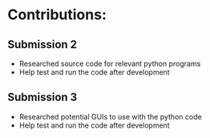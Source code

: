 # Contributions:

## Submission 2
* Researched source code for relevant python programs
* Help test and run the code after development

## Submission 3
* Researched potential GUIs to use with the python code
* Help test and run the code after development
